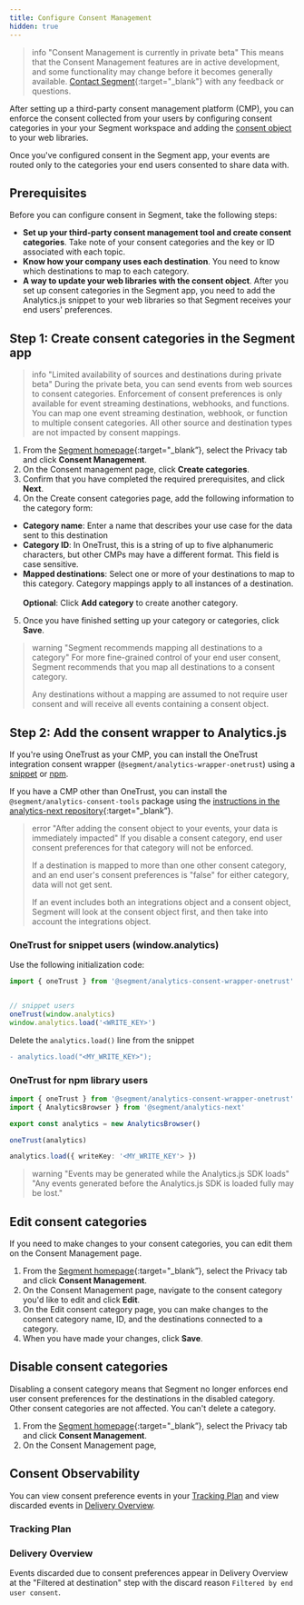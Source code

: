 ```yaml
---
title: Configure Consent Management
hidden: true
---
```

> info "Consent Management is currently in private beta"
> This means that the Consent Management features are in active development, and some functionality may change before it becomes generally available. [Contact Segment](https://segment.com/help/contact/){:target="_blank"} with any feedback or questions.

After setting up a third-party consent management platform (CMP), you can enforce the consent collected from your users by configuring consent categories in your your Segment workspace and adding the [consent object](/docs/privacy/consent-management/#consent-object) to your web libraries. 

Once you've configured consent in the Segment app, your events are routed only to the categories your end users consented to share data with.

## Prerequisites

Before you can configure consent in Segment, take the following steps:
- **Set up your third-party consent management tool and create consent categories**. Take note of your consent categories and the key or ID associated with each topic.
- **Know how your company uses each destination**. You need to know which destinations to map to each category. 
- **A way to update your web libraries with the consent object**. After you set up consent categories in the Segment app, you need to add the Analytics.js snippet to your web libraries so that Segment receives your end users' preferences. 

## Step 1: Create consent categories in the Segment app

> info "Limited availability of sources and destinations during private beta"
> During the private beta, you can send events from web sources to consent categories. Enforcement of consent preferences is only available for event streaming destinations, webhooks, and functions. You can map one event streaming destination, webhook, or function to multiple consent categories. All other source and destination types are not impacted by consent mappings. 

1. From the [Segment homepage](https://app.segment.com/goto-my-workspace/){:target="_blank”}, select the Privacy tab and click **Consent Management**.
2. On the Consent management page, click **Create categories**.
3. Confirm that you have completed the required prerequisites, and click **Next**.
4. On the Create consent categories page, add the following information to the category form:
  - **Category name**: Enter a name that describes your use case for the data sent to this destination
  - **Category ID**: In OneTrust, this is a string of up to five alphanumeric characters, but other CMPs may have a different format. This field is case sensitive.
  - **Mapped destinations**: Select one or more of your destinations to map to this category. Category mappings apply to all instances of a destination. 
  <br/><br/>**Optional**: Click **Add category** to create another category.
5. Once you have finished setting up your category or categories, click **Save**.

> warning "Segment recommends mapping all destinations to a category"
> For more fine-grained control of your end user consent, Segment recommends that you map all destinations to a consent category. 
> 
> Any destinations without a mapping are assumed to not require user consent and will receive all events containing a consent object. 

## Step 2: Add the consent wrapper to Analytics.js

If you're using OneTrust as your CMP, you can install the OneTrust integration consent wrapper (`@segment/analytics-wrapper-onetrust`) using a [snippet](#onetrust-for-snippet-users-windowanalytics) or [npm](#onetrust-for-npm-library-users).

If you have a CMP other than OneTrust, you can install the `@segment/analytics-consent-tools` package using the [instructions in the analytics-next repository](https://github.com/segmentio/analytics-next/tree/master/packages/consent/consent-tools){:target="_blank”}. 

> error "After adding the consent object to your events, your data is immediately impacted"
> If you disable a consent category, end user consent preferences for that category will not be enforced.
>  
> If a destination is mapped to more than one other consent category, and an end user's consent preferences is "false" for either category, data will not get sent.
>
> If an event includes both an integrations object and a consent object, Segment will look at the consent object first, and then take into account the integrations object.

### OneTrust for snippet users (window.analytics)
Use the following initialization code: 
```ts
import { oneTrust } from '@segment/analytics-consent-wrapper-onetrust'


// snippet users
oneTrust(window.analytics)
window.analytics.load('<WRITE_KEY>')
```

Delete the `analytics.load()` line from the snippet

```diff
- analytics.load("<MY_WRITE_KEY>");
```

### OneTrust for npm library users

```ts
import { oneTrust } from '@segment/analytics-consent-wrapper-onetrust'
import { AnalyticsBrowser } from '@segment/analytics-next'

export const analytics = new AnalyticsBrowser()

oneTrust(analytics)

analytics.load({ writeKey: '<MY_WRITE_KEY'> })
```

> warning "Events may be generated while the Analytics.js SDK loads"
> "Any events generated before the Analytics.js SDK is loaded fully may be lost."

## Edit consent categories

If you need to make changes to your consent categories, you can edit them on the Consent Management page. 

1. From the [Segment homepage](https://app.segment.com/goto-my-workspace/){:target="_blank”}, select the Privacy tab and click **Consent Management**.
2. On the Consent Management page, navigate to the consent category you'd like to edit and click **Edit**.
3. On the Edit consent category page, you can make changes to the consent category name, ID, and the destinations connected to a category.
4. When you have made your changes, click **Save**.

## Disable consent categories

Disabling a consent category means that Segment no longer enforces end user consent preferences for the destinations in the disabled category. Other consent categories are not affected. You can't delete a category. 

1. From the [Segment homepage](https://app.segment.com/goto-my-workspace/){:target="_blank”}, select the Privacy tab and click **Consent Management**.
2. On the Consent Management page,

<!--- Fix this section when it no longer throws an error --->

## Consent Observability

You can view consent preference events in your [Tracking Plan](/docs/protocols/tracking-plan/create/) and view discarded events in [Delivery Overview](/docs/connections/delivery-overview/). 

### Tracking Plan

<!---Ask Atit--->

### Delivery Overview

Events discarded due to consent preferences appear in Delivery Overview at the "Filtered at destination" step with the discard reason `Filtered by end user consent`. 
